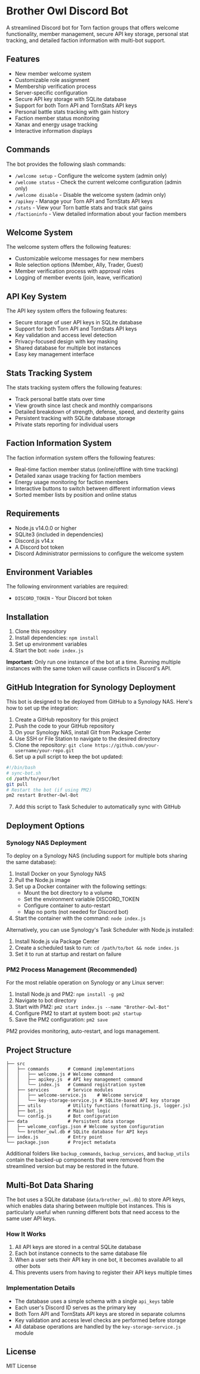 # Brother Owl Discord Bot

A streamlined Discord bot for Torn faction groups that offers welcome functionality, member management, secure API key storage, personal stat tracking, and detailed faction information with multi-bot support.

## Features

- New member welcome system
- Customizable role assignment
- Membership verification process
- Server-specific configuration
- Secure API key storage with SQLite database
- Support for both Torn API and TornStats API keys
- Personal battle stats tracking with gain history
- Faction member status monitoring
- Xanax and energy usage tracking
- Interactive information displays

## Commands

The bot provides the following slash commands:

- `/welcome setup` - Configure the welcome system (admin only)
- `/welcome status` - Check the current welcome configuration (admin only)
- `/welcome disable` - Disable the welcome system (admin only)
- `/apikey` - Manage your Torn API and TornStats API keys
- `/stats` - View your Torn battle stats and track stat gains
- `/factioninfo` - View detailed information about your faction members

## Welcome System

The welcome system offers the following features:
- Customizable welcome messages for new members
- Role selection options (Member, Ally, Trader, Guest)
- Member verification process with approval roles
- Logging of member events (join, leave, verification)

## API Key System

The API key system offers the following features:
- Secure storage of user API keys in SQLite database
- Support for both Torn API and TornStats API keys
- Key validation and access level detection
- Privacy-focused design with key masking
- Shared database for multiple bot instances
- Easy key management interface

## Stats Tracking System

The stats tracking system offers the following features:
- Track personal battle stats over time
- View growth since last check and monthly comparisons
- Detailed breakdown of strength, defense, speed, and dexterity gains
- Persistent tracking with SQLite database storage
- Private stats reporting for individual users

## Faction Information System

The faction information system offers the following features:
- Real-time faction member status (online/offline with time tracking)
- Detailed xanax usage tracking for faction members
- Energy usage monitoring for faction members
- Interactive buttons to switch between different information views
- Sorted member lists by position and online status

## Requirements

- Node.js v14.0.0 or higher
- SQLite3 (included in dependencies)
- Discord.js v14.x
- A Discord bot token
- Discord Administrator permissions to configure the welcome system

## Environment Variables

The following environment variables are required:

- `DISCORD_TOKEN` - Your Discord bot token

## Installation

1. Clone this repository
2. Install dependencies: `npm install`
3. Set up environment variables
4. Start the bot: `node index.js`

**Important:** Only run one instance of the bot at a time. Running multiple instances with the same token will cause conflicts in Discord's API.

## GitHub Integration for Synology Deployment

This bot is designed to be deployed from GitHub to a Synology NAS. Here's how to set up the integration:

1. Create a GitHub repository for this project
2. Push the code to your GitHub repository
3. On your Synology NAS, install Git from Package Center
4. Use SSH or File Station to navigate to the desired directory
5. Clone the repository: `git clone https://github.com/your-username/your-repo.git`
6. Set up a pull script to keep the bot updated:

```bash
#!/bin/bash
# sync-bot.sh
cd /path/to/your/bot
git pull
# Restart the bot (if using PM2)
pm2 restart Brother-Owl-Bot
```

7. Add this script to Task Scheduler to automatically sync with GitHub

## Deployment Options

### Synology NAS Deployment

To deploy on a Synology NAS (including support for multiple bots sharing the same database):

1. Install Docker on your Synology NAS
2. Pull the Node.js image
3. Set up a Docker container with the following settings:
   - Mount the bot directory to a volume
   - Set the environment variable DISCORD_TOKEN
   - Configure container to auto-restart
   - Map no ports (not needed for Discord bot)
4. Start the container with the command: `node index.js`

Alternatively, you can use Synology's Task Scheduler with Node.js installed:

1. Install Node.js via Package Center
2. Create a scheduled task to run: `cd /path/to/bot && node index.js`
3. Set it to run at startup and restart on failure

### PM2 Process Management (Recommended)

For the most reliable operation on Synology or any Linux server:

1. Install Node.js and PM2: `npm install -g pm2`
2. Navigate to bot directory
3. Start with PM2: `pm2 start index.js --name "Brother-Owl-Bot"`
4. Configure PM2 to start at system boot: `pm2 startup`
5. Save the PM2 configuration: `pm2 save`

PM2 provides monitoring, auto-restart, and logs management.

## Project Structure

```
├── src
│   ├── commands       # Command implementations
│   │   ├── welcome.js # Welcome command
│   │   ├── apikey.js  # API key management command
│   │   └── index.js   # Command registration system
│   ├── services       # Service modules
│   │   ├── welcome-service.js    # Welcome service 
│   │   └── key-storage-service.js # SQLite-based API key storage
│   ├── utils          # Utility functions (formatting.js, logger.js)
│   ├── bot.js         # Main bot logic
│   └── config.js      # Bot configuration
├── data               # Persistent data storage
│   ├── welcome_configs.json # Welcome system configuration
│   └── brother_owl.db # SQLite database for API keys
├── index.js           # Entry point
└── package.json       # Project metadata
```

Additional folders like `backup_commands`, `backup_services`, and `backup_utils` contain the backed-up components that were removed from the streamlined version but may be restored in the future.

## Multi-Bot Data Sharing

The bot uses a SQLite database (`data/brother_owl.db`) to store API keys, which enables data sharing between multiple bot instances. This is particularly useful when running different bots that need access to the same user API keys.

### How It Works

1. All API keys are stored in a central SQLite database
2. Each bot instance connects to the same database file
3. When a user sets their API key in one bot, it becomes available to all other bots
4. This prevents users from having to register their API keys multiple times

### Implementation Details

- The database uses a simple schema with a single `api_keys` table
- Each user's Discord ID serves as the primary key
- Both Torn API and TornStats API keys are stored in separate columns
- Key validation and access level checks are performed before storage
- All database operations are handled by the `key-storage-service.js` module

## License

MIT License